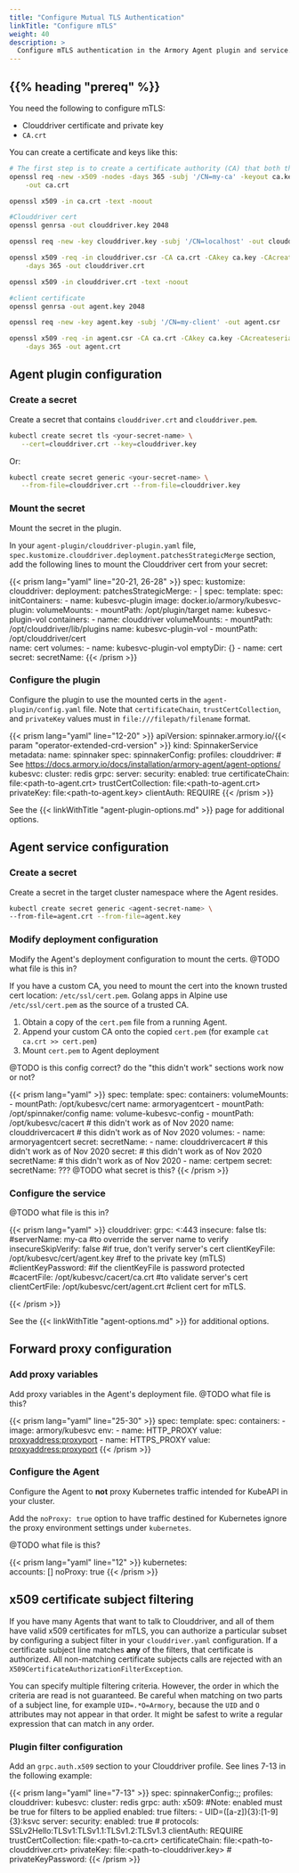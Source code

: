 ```yaml
---
title: "Configure Mutual TLS Authentication"
linkTitle: "Configure mTLS"
weight: 40
description: >
  Configure mTLS authentication in the Armory Agent plugin and service.
---
```


## {{% heading "prereq" %}}

You need the following to configure mTLS:

* Clouddriver certificate and private key
* `CA.crt`

You can create a certificate and keys like this:

```bash
# The first step is to create a certificate authority (CA) that both the Agent and Clouddriver trust
openssl req -new -x509 -nodes -days 365 -subj '/CN=my-ca' -keyout ca.key \
    -out ca.crt

openssl x509 -in ca.crt -text -noout

#Clouddriver cert
openssl genrsa -out clouddriver.key 2048

openssl req -new -key clouddriver.key -subj '/CN=localhost' -out clouddriver.csr

openssl x509 -req -in clouddriver.csr -CA ca.crt -CAkey ca.key -CAcreateserial \
    -days 365 -out clouddriver.crt

openssl x509 -in clouddriver.crt -text -noout

#client certificate
openssl genrsa -out agent.key 2048

openssl req -new -key agent.key -subj '/CN=my-client' -out agent.csr

openssl x509 -req -in agent.csr -CA ca.crt -CAkey ca.key -CAcreateserial \
    -days 365 -out agent.crt
```



## Agent plugin configuration

### Create a secret

Create a secret that contains `clouddriver.crt` and `clouddriver.pem`.

```bash
kubectl create secret tls <your-secret-name> \
   --cert=clouddriver.crt --key=clouddriver.key  
```

Or:

```bash
kubectl create secret generic <your-secret-name> \
   --from-file=clouddriver.crt --from-file=clouddriver.key
```

### Mount the secret

Mount the secret in the plugin.

In your `agent-plugin/clouddriver-plugin.yaml` file,
`spec.kustomize.clouddriver.deployment.patchesStrategicMerge` section,
add the following lines to mount the Clouddriver cert from your secret:

{{< prism lang="yaml" line="20-21, 26-28" >}}
spec:
  kustomize:
    clouddriver:
      deployment:
        patchesStrategicMerge:
          - |
            spec:
              template:
                spec:
                  initContainers:
                  - name: kubesvc-plugin
                    image: docker.io/armory/kubesvc-plugin:<release>
                    volumeMounts:
                      - mountPath: /opt/plugin/target
                        name: kubesvc-plugin-vol
                  containers:
                  - name: clouddriver
                    volumeMounts:
                      - mountPath: /opt/clouddriver/lib/plugins
                        name: kubesvc-plugin-vol
                      - mountPath: /opt/clouddriver/cert  
                        name: cert
                  volumes:
                  - name: kubesvc-plugin-vol
                    emptyDir: {}
                  - name: cert
                    secret:
                      secretName: <your-secret-name>
{{< /prism >}}


### Configure the plugin

Configure the plugin to use the mounted certs in the `agent-plugin/config.yaml` file. Note that `certificateChain`, `trustCertCollection`, and `privateKey` values must in `file:///filepath/filename` format.

{{< prism lang="yaml" line="12-20" >}}
apiVersion: spinnaker.armory.io/{{< param "operator-extended-crd-version" >}}
kind: SpinnakerService
metadata:
  name: spinnaker
spec:
  spinnakerConfig:
    profiles:
      clouddriver:
        # See https://docs.armory.io/docs/installation/armory-agent/agent-options/
        kubesvc:
          cluster: redis
          grpc:
            server:
              security:
                enabled: true
                certificateChain: file:<path-to-agent.crt>
                trustCertCollection: file:<path-to-agent.crt>
                privateKey: file:<path-to-agent.key>
                clientAuth: REQUIRE
{{< /prism >}}

See the {{< linkWithTitle "agent-plugin-options.md" >}} page for additional options.

## Agent service configuration

### Create a secret

Create a secret in the target cluster namespace where the Agent resides.

```bash
kubectl create secret generic <agent-secret-name> \
--from-file=agent.crt --from-file=agent.key
```

### Modify deployment configuration

Modify the Agent's deployment configuration to mount the certs. @TODO what file is this in?

If you have a custom CA, you need to mount the cert into the known trusted cert location:  `/etc/ssl/cert.pem`. Golang apps in Alpine use `/etc/ssl/cert.pem` as the source of a trusted CA.

  1. Obtain a copy of the `cert.pem` file from a running Agent.
  2. Append your custom CA onto the copied `cert.pem`  (for example `cat ca.crt >> cert.pem`)
  3. Mount `cert.pem` to Agent deployment

@TODO is this config correct? do the "this didn't work" sections work now or not?

{{< prism lang="yaml"  >}}
spec:
  template:
    spec:
      containers:
        volumeMounts:
        - mountPath: /opt/kubesvc/cert
          name: armoryagentcert
        - mountPath: /opt/spinnaker/config
          name: volume-kubesvc-config
        - mountPath: /opt/kubesvc/cacert  # this didn't work as of Nov 2020
          name: clouddrivercacert         # this didn't work as of Nov 2020
      volumes:
      - name: armoryagentcert
        secret:
          secretName: <agent-secret-name>
      - name: clouddrivercacert         # this didn't work as of Nov 2020
        secret:                         # this didn't work as of Nov 2020
          secretName: <your-secret-name> # this didn't work as of Nov 2020
      - name: certpem
        secret:
          secretName: ??? @TODO what secret is this?
{{< /prism >}}


### Configure the service

@TODO what file is this in?

{{< prism lang="yaml" >}}
clouddriver:
  grpc: <:443
  insecure: false
  tls:
    #serverName: my-ca  #to override the server name to verify
    insecureSkipVerify: false #if true, don't verify server's cert
    clientKeyFile: /opt/kubesvc/cert/agent.key #ref to the private key (mTLS)
    #clientKeyPassword: #if the clientKeyFile is password protected
    #cacertFile: /opt/kubesvc/cacert/ca.crt #to validate server's cert
    clientCertFile: /opt/kubesvc/cert/agent.crt #client cert for mTLS.

{{< /prism >}}

See the {{< linkWithTitle "agent-options.md" >}} for additional options.

## Forward proxy configuration

### Add proxy variables

Add proxy variables in the Agent's deployment file. @TODO what file is this?

{{< prism lang="yaml" line="25-30" >}}
spec:
  template:
    spec:
      containers:
      - image: armory/kubesvc
        env:
        - name: HTTP_PROXY
          value: <proxyaddress:proxyport>
        - name: HTTPS_PROXY
          value: <proxyaddress:proxyport>
{{< /prism >}}

### Configure the Agent

Configure the Agent to **not** proxy Kubernetes traffic intended for KubeAPI in your cluster.

Add the `noProxy: true` option to have traffic destined for Kubernetes ignore the proxy environment settings under `kubernetes`.

@TODO what file is this?

{{< prism lang="yaml" line="12" >}}
kubernetes:  
  accounts: []
  noProxy: true
{{< /prism >}}

## x509 certificate subject filtering

If you have many Agents that want to talk to Clouddriver, and all of them have valid x509 certificates for mTLS, you can authorize a particular subset by configuring a subject filter in your `clouddriver.yaml` configuration. If a certificate subject line matches **any** of the filters, that certificate is authorized. All non-matching certificate subjects calls are rejected with an `X509CertificateAuthorizationFilterException`.

You can specify multiple filtering criteria. However, the order in which the criteria are read is not guaranteed. Be careful when matching on two parts of a subject line, for example `UID=.*O=Armory`, because the `UID` and `O` attributes may not appear in that order. It might be safest to write a regular expression that can match in any order.

### Plugin filter configuration

Add an `grpc.auth.x509` section to your Clouddriver profile. See lines 7-13 in the following example:


{{< prism lang="yaml" line="7-13" >}}
spec:
  spinnakerConfig:;;
    profiles:
      clouddriver:
        kubesvc:
          cluster: redis
          grpc:
            auth:
              x509:
				        #Note: enabled must be true for filters to be applied
                enabled: true
                filters:
                  - UID=([a-z]){3}:[1-9]{3}:ksvc
            server:
              security:
                enabled: true
                # protocols: SSLv2Hello:TLSv1:TLSv1.1:TLSv1.2:TLSv1.3
                clientAuth: REQUIRE
                trustCertCollection: file:<path-to-ca.crt>
                certificateChain: file:<path-to-clouddriver.crt>
                privateKey: file:<path-to-clouddriver.key>
               # privateKeyPassword: <private-key-password>
{{< /prism >}}
